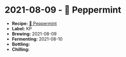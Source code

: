 # 2021-08-09 - 🌿 Peppermint

* **Recipe:** [🌿 Peppermint](../../recipes/mint.md)
* **Label:** KP
* **Brewing:** 2021-08-09
* **Fermenting:** 2021-08-10
* **Bottling:**
* **Chilling:**
